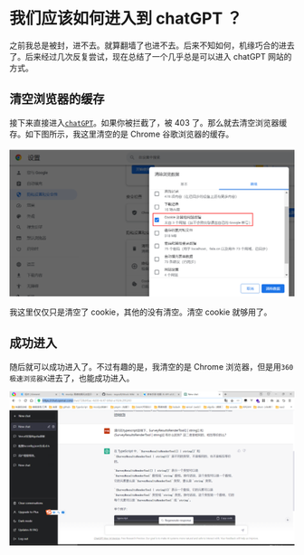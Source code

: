 # 我们应该如何进入到 chatGPT ？

之前我总是被封，进不去。就算翻墙了也进不去。后来不知如何，机缘巧合的进去了。后来经过几次反复尝试，现在总结了一个几乎总是可以进入 chatGPT 网站的方式。

<!-- 警告 应他人建议 这里不提供过于详细翻墙教学 -->
<!-- ## 先科学上网
用 v2rayN 配置其路由，选择为`全局路由`
![2023-03-17-17-16-36](https://raw.githubusercontent.com/RuanZhongNan/img-store/main/img/2023-03-17-17-16-36.png) -->

<!-- 警告 应他人建议 这里不提供过于详细翻墙教学 -->
<!-- ## 然后选择合适的节点
这里我默认选择`美国`的节点，其他的节点没试过。我记得有一些国家的节点已经被封锁掉了。
![2023-03-17-17-18-38](https://raw.githubusercontent.com/RuanZhongNan/img-store/main/img/2023-03-17-17-18-38.png) -->

<!-- 不提供任何声明 -->
<!-- ## 魔法上网
请自己想办法实现魔法上网，我真的不能说太多了。如果你想看到更多，请进入本仓库直接看 md 源码。或者 F12 审查元素。 -->

## 清空浏览器的缓存 <Badge type="waring" text="非必须" />

接下来直接进入[`chatGPT`](https://chat.openai.com/)。如果你被拦截了，被 403 了。那么就去清空浏览器缓存。如下图所示，我这里清空的是 Chrome 谷歌浏览器的缓存。

![2023-03-17-17-23-12](https://raw.githubusercontent.com/RuanZhongNan/img-store/main/img/2023-03-17-17-23-12.png)

我这里仅仅只是清空了 cookie，其他的没有清空。清空 cookie 就够用了。

## 成功进入

随后就可以成功进入了。不过有趣的是，我清空的是 Chrome 浏览器，但是用`360 极速浏览器X`进去了，也能成功进入。

![2023-03-17-17-25-28](https://raw.githubusercontent.com/RuanZhongNan/img-store/main/img/2023-03-17-17-25-28.png)
